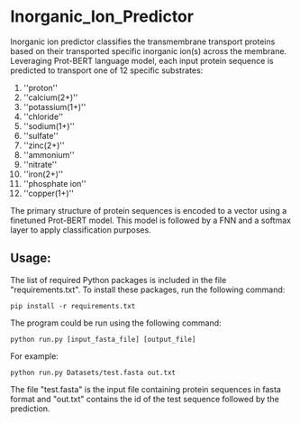 # Inorganic_Ion_Predictor

Inorganic ion predictor classifies the transmembrane transport proteins based on their transported specific inorganic ion(s) across the membrane. Leveraging Prot-BERT language model, each input protein sequence is predicted to transport one of 12 specific substrates: 

1. ''proton''
2. ''calcium(2+)''
3. ''potassium(1+)''
4. ''chloride''
5. ''sodium(1+)''
6. ''sulfate''
7. ''zinc(2+)''
8. ''ammonium''
9. ''nitrate''
10. ''iron(2+)''
11. ''phosphate ion''
12. ''copper(1+)''

The primary structure of protein sequences is encoded to a vector using a finetuned Prot-BERT model. This model is followed by a FNN and a softmax layer to apply classification purposes. 


## Usage:
The list of required Python packages is included in the file "requirements.txt". To install these packages, run the following command:

  ```pip install -r requirements.txt```

The program could be run using the following command:

  ```python run.py [input_fasta_file] [output_file]```

For example:

  ```python run.py Datasets/test.fasta out.txt```

  
The file "test.fasta" is the input file containing protein sequences in fasta format and "out.txt" contains the id of the test sequence followed by the prediction.

